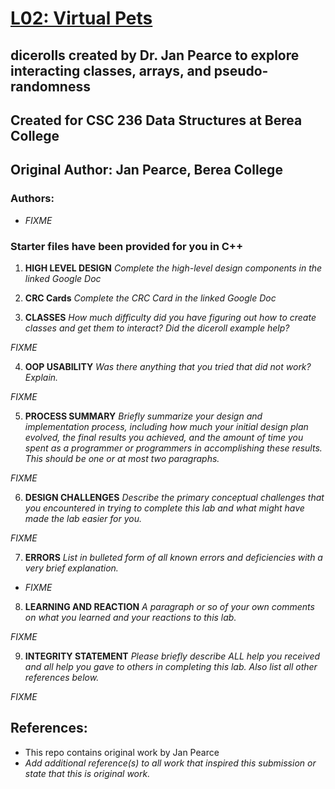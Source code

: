 # [L02: Virtual Pets](https://docs.google.com/document/d/13JmmQzG0Rdc_DOSiCTNC9dWEZ2nnSJKiqD8qDtLQ2Sw/edit?usp=sharing)

## dicerolls created by Dr. Jan Pearce to explore interacting classes, arrays, and pseudo-randomness
## Created for CSC 236 Data Structures at Berea College
## Original Author: Jan Pearce, Berea College

### Authors:

- *FIXME*


### Starter files have been provided for you in C++


1. **HIGH LEVEL DESIGN**
*Complete the high-level design components in the linked Google Doc*


2. **CRC Cards**
*Complete the CRC Card in the linked Google Doc*

3. **CLASSES** 
*How much difficulty did you have figuring out how to create classes and get them to interact? Did the diceroll example help?*

*FIXME*

4. **OOP USABILITY**
*Was there anything that you tried that did not work? Explain.*

*FIXME*

5. **PROCESS SUMMARY**
*Briefly summarize your design and implementation process,
including how much your initial design plan evolved,
the final results you achieved, and the amount of time you spent
as a programmer or programmers in accomplishing these results.
This should be one or at most two paragraphs.*

*FIXME*

6. **DESIGN CHALLENGES**
*Describe the primary conceptual challenges that you encountered
in trying to complete this lab and what might have made the
lab easier for you.*

*FIXME*

7. **ERRORS**
*List in bulleted form of all known errors
and deficiencies with a very brief explanation.*

- *FIXME*

8. **LEARNING AND REACTION**
*A paragraph or so of your own comments
on what you learned and your reactions to this lab.*

*FIXME*

9. **INTEGRITY STATEMENT**
*Please briefly describe ALL help you received and
all help you gave to others in completing this lab.
Also list all other references below.*

*FIXME*


## References:
- This repo contains original work by Jan Pearce
- *Add additional reference(s) to all work that inspired this submission or state that this is original work.*
